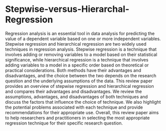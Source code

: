 # Stepwise-versus-Hierarchal-Regression
Regression analysis is an essential tool in data analysis for predicting the value of a dependent  variable based on one or more independent variables. Stepwise regression and hierarchical  regression are two widely used techniques in regression analysis. Stepwise regression is a 
technique that involves adding or removing variables to a model based on their statistical 
significance, while hierarchical regression is a technique that involves adding variables to a 
model in a specific order based on theoretical or practical considerations. Both methods have 
their advantages and disadvantages, and the choice between the two depends on the research 
question and the underlying assumptions of the data.
This review paper provides an overview of stepwise regression and hierarchical regression and 
compares their advantages and disadvantages. We review the assumptions, advantages, and 
disadvantages of both techniques and discuss the factors that influence the choice of technique. 
We also highlight the potential problems associated with each technique and provide 
recommendations for their appropriate use. Overall, this review paper aims to help researchers 
and practitioners in selecting the most appropriate regression technique for their specific research question.

